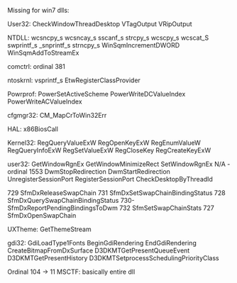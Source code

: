 Missing for win7 dlls:

User32:
CheckWindowThreadDesktop
VTagOutput
VRipOutput

NTDLL:
wcsncpy_s
wcsncay_s
sscanf_s
strcpy_s
wcscpy_s
wcscat_S
swprintf_s
_snprintf_s
strncpy_s
WinSqmIncrementDWORD
WinSqmAddToStreamEx

comctrl:
ordinal 381

ntoskrnl:
vsprintf_s
EtwRegisterClassProvider

Powrprof:
PowerSetActiveScheme
PowerWriteDCValueIndex
PowerWriteACValueIndex

cfgmgr32:
CM_MapCrToWin32Err

HAL:
x86BiosCall


Kernel32:
RegQueryValueExW
RegOpenKeyExW
RegEnumValueW
RegQueryInfoExW
RegSetValueExW
RegCloseKey
RegCreateKeyExW

user32:
GetWindowRgnEx
GetWindowMinimizeRect
SetWindowRgnEx
N/A - ordinal 1553
DwmStopRedirection
DwmStartRedirection
UnregisterSessionPort
RegisterSessionPort
CheckDesktopByThreadId

729 SfmDxReleaseSwapChain
731 SfmDxSetSwapChainBindingStatus
728 SfmDxQuerySwapChainBindingStatus
730- SfmDxReportPendingBindingsToDwm
732 SfmSetSwapChainStats
727 SfmDxOpenSwapChain

UXTheme:
GetThemeStream

gdi32:
GdiLoadType1Fonts
BeginGdiRendering
EndGdiRendering
CreateBitmapFromDxSurface
D3DKMTGetPresentQueueEvent
D3DKMTGetPresentHistory
D3DKMTSetprocessSchedulingPriorityClass

Ordinal 104 -> 11
MSCTF:
basically entire dll